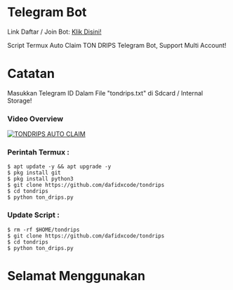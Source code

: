 # Telegram Bot
<p>Link Daftar / Join Bot: <a href="https://t.me/ton_drip_bot?start=7257969048" target="_blank">Klik Disini!</a></p>
Script Termux Auto Claim TON DRIPS Telegram Bot, Support Multi Account!

# Catatan
Masukkan Telegram ID Dalam File "tondrips.txt" di Sdcard / Internal Storage!

### Video Overview
[![TONDRIPS AUTO CLAIM](https://img.youtube.com/vi/B1QUtbIVD5U/0.jpg)](https://www.youtube.com/watch?v=B1QUtbIVD5U)

### Perintah Termux :
    $ apt update -y && apt upgrade -y
    $ pkg install git
    $ pkg install python3
    $ git clone https://github.com/dafidxcode/tondrips
    $ cd tondrips
    $ python ton_drips.py

### Update Script :
    $ rm -rf $HOME/tondrips
    $ git clone https://github.com/dafidxcode/tondrips
    $ cd tondrips
    $ python ton_drips.py

# Selamat Menggunakan
